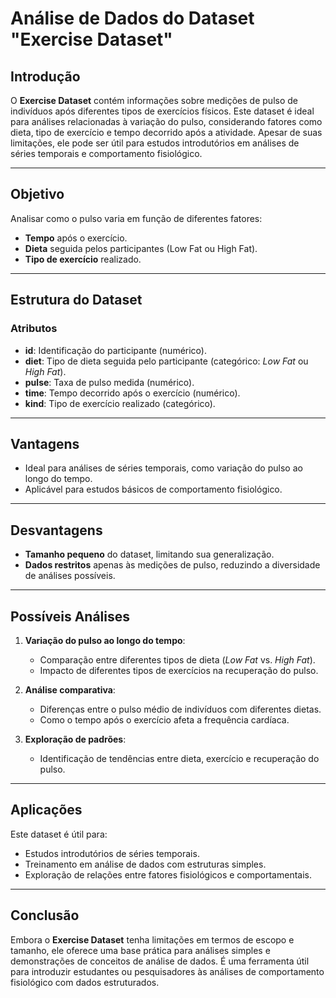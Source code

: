 # Análise de Dados do Dataset "Exercise Dataset"

## Introdução
O **Exercise Dataset** contém informações sobre medições de pulso de indivíduos após diferentes tipos de exercícios físicos. Este dataset é ideal para análises relacionadas à variação do pulso, considerando fatores como dieta, tipo de exercício e tempo decorrido após a atividade. Apesar de suas limitações, ele pode ser útil para estudos introdutórios em análises de séries temporais e comportamento fisiológico.

---

## Objetivo
Analisar como o pulso varia em função de diferentes fatores:
- **Tempo** após o exercício.
- **Dieta** seguida pelos participantes (Low Fat ou High Fat).
- **Tipo de exercício** realizado.

---

## Estrutura do Dataset

### Atributos
- **id**: Identificação do participante (numérico).
- **diet**: Tipo de dieta seguida pelo participante (categórico: *Low Fat* ou *High Fat*).
- **pulse**: Taxa de pulso medida (numérico).
- **time**: Tempo decorrido após o exercício (numérico).
- **kind**: Tipo de exercício realizado (categórico).

---

## Vantagens
- Ideal para análises de séries temporais, como variação do pulso ao longo do tempo.
- Aplicável para estudos básicos de comportamento fisiológico.

---

## Desvantagens
- **Tamanho pequeno** do dataset, limitando sua generalização.
- **Dados restritos** apenas às medições de pulso, reduzindo a diversidade de análises possíveis.

---

## Possíveis Análises
1. **Variação do pulso ao longo do tempo**:
   - Comparação entre diferentes tipos de dieta (*Low Fat* vs. *High Fat*).
   - Impacto de diferentes tipos de exercícios na recuperação do pulso.

2. **Análise comparativa**:
   - Diferenças entre o pulso médio de indivíduos com diferentes dietas.
   - Como o tempo após o exercício afeta a frequência cardíaca.

3. **Exploração de padrões**:
   - Identificação de tendências entre dieta, exercício e recuperação do pulso.

---

## Aplicações
Este dataset é útil para:
- Estudos introdutórios de séries temporais.
- Treinamento em análise de dados com estruturas simples.
- Exploração de relações entre fatores fisiológicos e comportamentais.

---

## Conclusão
Embora o **Exercise Dataset** tenha limitações em termos de escopo e tamanho, ele oferece uma base prática para análises simples e demonstrações de conceitos de análise de dados. É uma ferramenta útil para introduzir estudantes ou pesquisadores às análises de comportamento fisiológico com dados estruturados.
